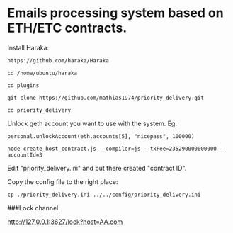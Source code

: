# Emails processing system based on ETH/ETC contracts.

Install Haraka:
```
https://github.com/haraka/Haraka
```

```
cd /home/ubuntu/haraka
```

```
cd plugins
```

```
git clone https://github.com/mathias1974/priority_delivery.git
```

```
cd priority_delivery
```

Unlock geth account you want to use with the system. Eg: 

``` 
personal.unlockAccount(eth.accounts[5], "nicepass", 100000)
``` 


``` 
node create_host_contract.js --compiler=js --txFee=235290000000000 --accountId=3
``` 

Edit "priority_delivery.ini" and put there created "contract ID".

Copy the config file to the right place:

``` 
cp ./priority_delivery.ini ../../config/priority_delivery.ini
``` 

###Lock channel:

http://127.0.0.1:3627/lock?host=AA.com
